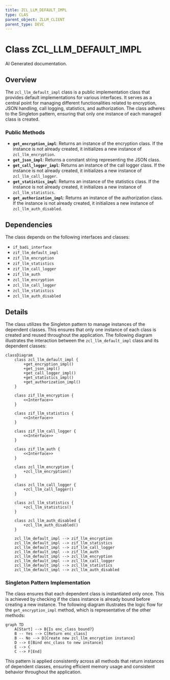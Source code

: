```yaml
---
title: ZCL_LLM_DEFAULT_IMPL
type: CLAS
parent_object: ZLLM_CLIENT
parent_type: DEVC
---
```


# Class ZCL_LLM_DEFAULT_IMPL

AI Generated documentation.

## Overview

The `zcl_llm_default_impl` class is a public implementation class that provides default implementations for various interfaces. It serves as a central point for managing different functionalities related to encryption, JSON handling, call logging, statistics, and authorization. The class adheres to the Singleton pattern, ensuring that only one instance of each managed class is created.

### Public Methods

- **`get_encryption_impl`**: Returns an instance of the encryption class. If the instance is not already created, it initializes a new instance of `zcl_llm_encryption`.
- **`get_json_impl`**: Returns a constant string representing the JSON class.
- **`get_call_logger_impl`**: Returns an instance of the call logger class. If the instance is not already created, it initializes a new instance of `zcl_llm_call_logger`.
- **`get_statistics_impl`**: Returns an instance of the statistics class. If the instance is not already created, it initializes a new instance of `zcl_llm_statistics`.
- **`get_authorization_impl`**: Returns an instance of the authorization class. If the instance is not already created, it initializes a new instance of `zcl_llm_auth_disabled`.

## Dependencies

The class depends on the following interfaces and classes:

- `if_badi_interface`
- `zif_llm_default_impl`
- `zif_llm_encryption`
- `zif_llm_statistics`
- `zif_llm_call_logger`
- `zif_llm_auth`
- `zcl_llm_encryption`
- `zcl_llm_call_logger`
- `zcl_llm_statistics`
- `zcl_llm_auth_disabled`

## Details

The class utilizes the Singleton pattern to manage instances of the dependent classes. This ensures that only one instance of each class is created and reused throughout the application. The following diagram illustrates the interaction between the `zcl_llm_default_impl` class and its dependent classes:

```mermaid
classDiagram
    class zcl_llm_default_impl {
        +get_encryption_impl()
        +get_json_impl()
        +get_call_logger_impl()
        +get_statistics_impl()
        +get_authorization_impl()
    }

    class zif_llm_encryption {
        <<Interface>>
    }

    class zif_llm_statistics {
        <<Interface>>
    }

    class zif_llm_call_logger {
        <<Interface>>
    }

    class zif_llm_auth {
        <<Interface>>
    }

    class zcl_llm_encryption {
        +zcl_llm_encryption()
    }

    class zcl_llm_call_logger {
        +zcl_llm_call_logger()
    }

    class zcl_llm_statistics {
        +zcl_llm_statistics()
    }

    class zcl_llm_auth_disabled {
        +zcl_llm_auth_disabled()
    }

    zcl_llm_default_impl --> zif_llm_encryption
    zcl_llm_default_impl --> zif_llm_statistics
    zcl_llm_default_impl --> zif_llm_call_logger
    zcl_llm_default_impl --> zif_llm_auth
    zcl_llm_default_impl --> zcl_llm_encryption
    zcl_llm_default_impl --> zcl_llm_call_logger
    zcl_llm_default_impl --> zcl_llm_statistics
    zcl_llm_default_impl --> zcl_llm_auth_disabled
```

### Singleton Pattern Implementation

The class ensures that each dependent class is instantiated only once. This is achieved by checking if the class instance is already bound before creating a new instance. The following diagram illustrates the logic flow for the `get_encryption_impl` method, which is representative of the other methods:

```mermaid
graph TD
    A[Start] --> B{Is enc_class bound?}
    B -- Yes --> C[Return enc_class]
    B -- No --> D[Create new zcl_llm_encryption instance]
    D --> E[Bind enc_class to new instance]
    E --> C
    C --> F[End]
```

This pattern is applied consistently across all methods that return instances of dependent classes, ensuring efficient memory usage and consistent behavior throughout the application.
